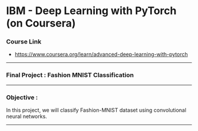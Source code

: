 # IBM - Deep Learning with PyTorch (on Coursera)
### Course Link
- https://www.coursera.org/learn/advanced-deep-learning-with-pytorch
---
### Final Project : Fashion MNIST Classification
---
### Objective :
In this project, we will classify Fashion-MNIST dataset using convolutional neural networks.

---
